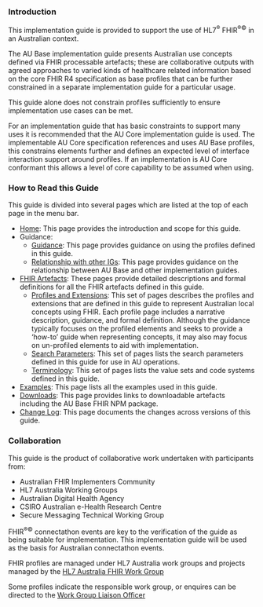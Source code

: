 ### Introduction
This implementation guide is provided to support the use of HL7<sup>&reg;</sup> FHIR<sup>&reg;&copy;</sup> in an Australian context.

The AU Base implementation guide presents Australian use concepts defined via FHIR processable artefacts; these are collaborative outputs with agreed approaches to varied kinds of healthcare related information based on the core FHIR R4 specification as base profiles that can be further constrained in a separate implementation guide for a particular usage.

This guide alone does not constrain profiles sufficiently to ensure implementation use cases can be met. 

For an implementation guide that has basic constraints to support many uses it is recommended that the AU Core implementation guide is used.
The implementable AU Core specification references and uses AU Base profiles, this constrains elements further and defines an expected level of interface interaction support around profiles.
If an implementation is AU Core conformant this allows a level of core capability to be assumed when using.


### How to Read this Guide

This guide is divided into several pages which are listed at the top of each page in the menu bar.

- [Home](index.html): This page provides the introduction and scope for this guide.
- Guidance:
  - [Guidance](guidance.html): This page provides guidance on using the profiles defined in this guide.
  - [Relationship with other IGs](relationship.html): This page provides guidance on the relationship between AU Base and other implementation guides.
- [FHIR Artefacts](artifacts.html): These pages provide detailed descriptions and formal definitions for all the FHIR artefacts defined in this guide.
  - [Profiles and Extensions](profiles-and-extensions.html): This set of pages describes the profiles and extensions that are defined in this guide to represent Australian local concepts using FHIR. Each profile page includes a narrative description, guidance, and formal definition. Although the guidance typically focuses on the profiled elements and seeks to provide a ‘how-to’ guide when representing concepts, it may also may focus on un-profiled elements to aid with implementation.
  - [Search Parameters](search-parameters.html): This set of pages lists the search parameters defined in this guide for use in AU operations.
  - [Terminology](terminology.html): This set of pages lists the value sets and code systems defined in this guide.
- [Examples](examples.html): This page lists all the examples used in this guide.
- [Downloads](downloads.html): This page provides links to downloadable artefacts including the AU Base FHIR NPM package.
- [Change Log](changes.html): This page documents the changes across versions of this guide.


### Collaboration
This guide is the product of collaborative work undertaken with participants from:

* Australian FHIR Implementers Community
* HL7 Australia Working Groups
* Australian Digital Health Agency
* CSIRO Australian e-Health Research Centre 
* Secure Messaging Technical Working Group

FHIR<sup>&reg;&copy;</sup> connectathon events are key to the verification of the guide as being suitable for 
implementation. This implementation guide will be used as the basis for Australian connectathon events.

FHIR profiles are managed under HL7 Australia work groups and projects managed by the [HL7 Australia FHIR Work Group](https://confluence.hl7.org/display/HAFWG)

Some profiles indicate the responsible work group, or enquires can be directed to the [Work Group Liaison Officer](mailto:wglo@hl7.com.au)









